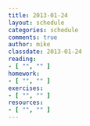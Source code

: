 ```yaml
---
title: 2013-01-24
layout: schedule
categories: schedule
comments: true
author: mike
classdate: 2013-01-24
reading:
- [ "", "" ]
homework:
- [ "", "" ]
exercises:
- [ "", "" ]
resources:
- [ "", "" ]
---
```

